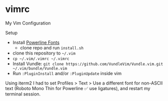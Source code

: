 # vimrc
My Vim Configuration

Setup
- Install [Powerline Fonts](https://github.com/powerline/fonts)
  - clone repo and run `install.sh`
- clone this repository to `~/.vim`
- `cp ~/.vim/.vimrc ~/.vimrc`
- Install Vundle: `git clone https://github.com/VundleVim/Vundle.vim.git ~/.vim/bundle/Vundle.vim`
- Run `:PluginInstall` and/or `:PluginUpdate` inside vim

Using iterm2 I had to set Profiles > Text > Use a different font for non-ASCII text (Roboto Mono Thin for Powerline ✅ use ligatures), and restart my terminal session.
